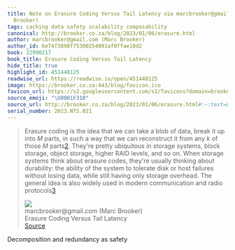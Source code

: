 ```yaml
---
title: Note on Erasure Coding Versus Tail Latency via marcbrooker@gmail.com (Marc
  Brooker)
tags: caching data safety scalability composability
canonical: http://brooker.co.za/blog/2023/01/06/erasure.html
author: marcbrooker@gmail.com (Marc Brooker)
author_id: 6e74f3898f75300254091af0ffae10d2
book: 22990217
book_title: Erasure Coding Versus Tail Latency
hide_title: true
highlight_id: 451448125
readwise_url: https://readwise.io/open/451448125
image: https://brooker.co.za:443/blog/favicon.ico
favicon_url: https://s2.googleusercontent.com/s2/favicons?domain=brooker.co.za
source_emoji: "\U0001F310"
source_url: http://brooker.co.za/blog/2023/01/06/erasure.html#:~:text=Erasure%20coding%20is,%28https%3A%2F%2Fbrooker.co.za%2Fblog%2F2023%2F01%2F06%2Ferasure.html%23foot3%29
serial_number: 2023.NTS.021
---
```

> Erasure coding is the idea that we can take a blob of data, break it up into *M* parts, in such a way that we can reconstruct it from any *k* of those *M* parts[2](https://brooker.co.za/blog/2023/01/06/erasure.html#foot2). They're pretty ubiquitous in storage systems, block storage, object storage, higher RAID levels, and so on. When storage systems think about erasure codes, they're usually thinking about durability: the ability of the system to tolerate disk or host failures without losing data, while still having only storage overhead. The general idea is also widely used in modern communication and radio protocols[3](https://brooker.co.za/blog/2023/01/06/erasure.html#foot3)
> <div class="quoteback-footer"><div class="quoteback-avatar"><img class="mini-favicon" src="https://s2.googleusercontent.com/s2/favicons?domain=brooker.co.za"></div><div class="quoteback-metadata"><div class="metadata-inner"><span style="display:none">FROM:</span><div aria-label="marcbrooker@gmail.com (Marc Brooker)" class="quoteback-author"> marcbrooker@gmail.com (Marc Brooker)</div><div aria-label="Erasure Coding Versus Tail Latency" class="quoteback-title"> Erasure Coding Versus Tail Latency</div></div></div><div class="quoteback-backlink"><a target="_blank" aria-label="go to the full text of this quotation" rel="noopener" href="http://brooker.co.za/blog/2023/01/06/erasure.html#:~:text=Erasure%20coding%20is,%28https%3A%2F%2Fbrooker.co.za%2Fblog%2F2023%2F01%2F06%2Ferasure.html%23foot3%29" class="quoteback-arrow"> Source</a></div></div>

Decomposition and redundancy as safety
